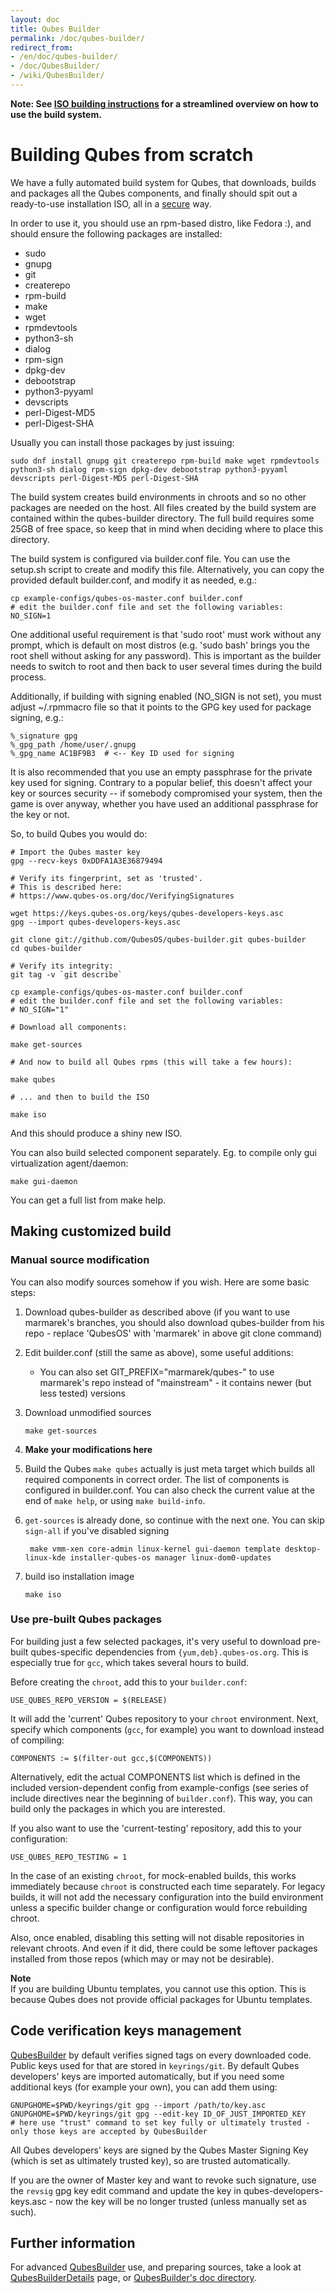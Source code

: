 ```yaml
---
layout: doc
title: Qubes Builder
permalink: /doc/qubes-builder/
redirect_from:
- /en/doc/qubes-builder/
- /doc/QubesBuilder/
- /wiki/QubesBuilder/
---
```


**Note: See [ISO building instructions](/doc/qubes-iso-building/) for a streamlined overview on how to use the build system.**

Building Qubes from scratch
===========================

We have a fully automated build system for Qubes, that downloads, builds and
packages all the Qubes components, and finally should spit out a ready-to-use
installation ISO, all in a [secure](/news/2016/05/30/build-security/) way.

In order to use it, you should use an rpm-based distro, like Fedora :), and should ensure the following packages are installed:

-   sudo
-   gnupg
-   git
-   createrepo
-   rpm-build
-   make
-   wget
-   rpmdevtools
-   python3-sh
-   dialog
-   rpm-sign
-   dpkg-dev
-   debootstrap
-   python3-pyyaml
-   devscripts
-   perl-Digest-MD5
-   perl-Digest-SHA

Usually you can install those packages by just issuing:

    sudo dnf install gnupg git createrepo rpm-build make wget rpmdevtools python3-sh dialog rpm-sign dpkg-dev debootstrap python3-pyyaml devscripts perl-Digest-MD5 perl-Digest-SHA

The build system creates build environments in chroots and so no other packages are needed on the host.
All files created by the build system are contained within the qubes-builder directory.
The full build requires some 25GB of free space, so keep that in mind when deciding where to place this directory.

The build system is configured via builder.conf file.
You can use the setup.sh script to create and modify this file.
Alternatively, you can copy the provided default builder.conf, and modify it as needed, e.g.:

    cp example-configs/qubes-os-master.conf builder.conf 
    # edit the builder.conf file and set the following variables: 
    NO_SIGN=1

One additional useful requirement is that 'sudo root' must work without any prompt, which is default on most distros (e.g. 'sudo bash' brings you the root shell without asking for any password). 
This is important as the builder needs to switch to root and then back to user several times during the build process.

Additionally, if building with signing enabled (NO\_SIGN is not set), you must adjust \~/.rpmmacro file so that it points to the GPG key used for package signing, e.g.:

    %_signature gpg
    %_gpg_path /home/user/.gnupg
    %_gpg_name AC1BF9B3  # <-- Key ID used for signing

It is also recommended that you use an empty passphrase for the private key used for signing.
Contrary to a popular belief, this doesn't affect your key or sources security -- if somebody compromised your system, then the game is over anyway, whether you have used an additional passphrase for the key or not.

So, to build Qubes you would do:

    # Import the Qubes master key 
    gpg --recv-keys 0xDDFA1A3E36879494
    
    # Verify its fingerprint, set as 'trusted'. 
    # This is described here: 
    # https://www.qubes-os.org/doc/VerifyingSignatures
    
    wget https://keys.qubes-os.org/keys/qubes-developers-keys.asc
    gpg --import qubes-developers-keys.asc 
    
    git clone git://github.com/QubesOS/qubes-builder.git qubes-builder 
    cd qubes-builder 

    # Verify its integrity:
    git tag -v `git describe`
    
    cp example-configs/qubes-os-master.conf builder.conf 
    # edit the builder.conf file and set the following variables: 
    # NO_SIGN="1"
    
    # Download all components:
    
    make get-sources
    
    # And now to build all Qubes rpms (this will take a few hours): 
    
    make qubes 
    
    # ... and then to build the ISO 
    
    make iso 

And this should produce a shiny new ISO.

You can also build selected component separately. Eg. to compile only gui virtualization agent/daemon:

    make gui-daemon

You can get a full list from make help. 

Making customized build
-----------------------

### Manual source modification

You can also modify sources somehow if you wish.
Here are some basic steps:

1.  Download qubes-builder as described above (if you want to use marmarek's branches, you should also download qubes-builder from his repo - replace 'QubesOS' with 'marmarek' in above git clone command)
2.  Edit builder.conf (still the same as above), some useful additions:
    -   You can also set GIT\_PREFIX="marmarek/qubes-" to use marmarek's repo instead of "mainstream" - it contains newer (but less tested) versions

3.  Download unmodified sources

        make get-sources

4.  **Make your modifications here**

5.  Build the Qubes
     `make qubes` actually is just meta target which builds all required
     components in correct order. The list of components is configured in
     builder.conf. You can also check the current value at the end of `make
     help`, or using `make build-info`. 

6. `get-sources` is already done, so continue with the next one. You can skip `sign-all` if you've disabled signing

        make vmm-xen core-admin linux-kernel gui-daemon template desktop-linux-kde installer-qubes-os manager linux-dom0-updates

1.  build iso installation image

        make iso

### Use pre-built Qubes packages

For building just a few selected packages, it's very useful to download pre-built qubes-specific dependencies from `{yum,deb}.qubes-os.org`.
This is especially true for `gcc`, which takes several hours to build.

Before creating the `chroot`, add this to your `builder.conf`:

    USE_QUBES_REPO_VERSION = $(RELEASE)

It will add the 'current' Qubes repository to your `chroot` environment.
Next, specify which components (`gcc`, for example) you want to download instead of compiling:

    COMPONENTS := $(filter-out gcc,$(COMPONENTS))

Alternatively, edit the actual COMPONENTS list which is defined in the included version-dependent config from example-configs (see series of include directives near the beginning of `builder.conf`).
This way, you can build only the packages in which you are interested.

If you also want to use the 'current-testing' repository, add this to your configuration:

    USE_QUBES_REPO_TESTING = 1

In the case of an existing `chroot`, for mock-enabled builds, this works immediately because `chroot` is constructed each time separately.
For legacy builds, it will not add the necessary configuration into the build environment unless a specific builder change or configuration would force rebuilding chroot.

Also, once enabled, disabling this setting will not disable repositories in relevant chroots.
And even if it did, there could be some leftover packages installed from those repos (which may or may not be desirable).

**Note**  
If you are building Ubuntu templates, you cannot use this option.
This is because Qubes does not provide official packages for Ubuntu templates.

Code verification keys management
---------------------------------

[QubesBuilder](/doc/qubes-builder/) by default verifies signed tags on every downloaded code.
Public keys used for that are stored in `keyrings/git`.
By default Qubes developers' keys are imported automatically, but if you need some additional keys (for example your own), you can add them using:

    GNUPGHOME=$PWD/keyrings/git gpg --import /path/to/key.asc
    GNUPGHOME=$PWD/keyrings/git gpg --edit-key ID_OF_JUST_IMPORTED_KEY
    # here use "trust" command to set key fully or ultimately trusted - only those keys are accepted by QubesBuilder

All Qubes developers' keys are signed by the Qubes Master Signing Key (which is set as ultimately trusted key), so are trusted automatically.

If you are the owner of Master key and want to revoke such signature, use the `revsig` gpg key edit command and update the key in qubes-developers-keys.asc - now the key will be no longer trusted (unless manually set as such).

Further information
-------------------

For advanced [QubesBuilder](/doc/qubes-builder/) use, and preparing sources, take a look at [QubesBuilderDetails](/doc/qubes-builder-details/) page, or [QubesBuilder's doc directory](https://github.com/marmarek/qubes-builder/tree/master/doc).
